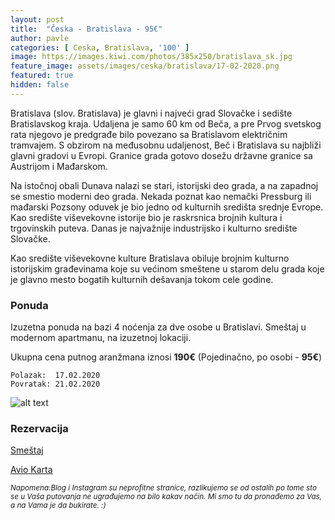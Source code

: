 ```yaml
---
layout: post
title:  "Česka - Bratislava - 95€"
author: pavle
categories: [ Ceska, Bratislava, '100' ]
image: https://images.kiwi.com/photos/385x250/bratislava_sk.jpg
feature_image: assets/images/ceska/bratislava/17-02-2020.png
featured: true
hidden: false
---
```


Bratislava (slov. Bratislava) je glavni i najveći grad Slovačke i sedište Bratislavskog kraja. Udaljena je samo 60 km od Beča, a pre Prvog svetskog rata njegovo je predgrađe bilo povezano sa Bratislavom električnim tramvajem. S obzirom na međusobnu udaljenost, Beč i Bratislava su najbliži glavni gradovi u Evropi. Granice grada gotovo dosežu državne granice sa Austrijom i Mađarskom.
<br>

Na istočnoj obali Dunava nalazi se stari, istorijski deo grada, a na zapadnoj se smestio moderni deo grada. Nekada poznat kao nemački Pressburg ili mađarski Pozsony oduvek je bio jedno od kulturnih središta srednje Evrope. Kao središte viševekovne istorije bio je raskrsnica brojnih kultura i trgovinskih puteva. Danas je najvažnije industrijsko i kulturno središte Slovačke.
<br>

Kao središte viševekovne kulture Bratislava obiluje brojnim kulturno istorijskim građevinama koje su većinom smeštene u starom delu grada koje je glavno mesto bogatih kulturnih dešavanja tokom cele godine.

### Ponuda
Izuzetna ponuda na bazi 4 noćenja za dve osobe u Bratislavi. Smeštaj u modernom apartmanu, na izuzetnoj lokaciji.

Ukupna cena putnog aranžmana iznosi **190€** (Pojedinačno, po osobi - **95€**)

```
Polazak:  17.02.2020
Povratak: 21.02.2020
```

![alt text](https://pix6.agoda.net/hotelImages/487/487973/487973_13110501010017321465.jpg?s=1024x768 "Bratislava smestaj")
### Rezervacija

<a class="btn btn-success" style="margin: 0 auto" href="https://www.agoda.com/partners/partnersearch.aspx?cid=1833963&hid=487973&currency=USD&checkin=2020-02-17&checkout=2020-02-21&NumberofAdults=2&NumberofChildren=0&Rooms=1&pcs=6" target="_blank"
 role="button">Smeštaj</a>

<a class="btn btn-primary" target="_blank" href="https://www.kiwi.com/deep?from=INI&to=BTS&departure=17-02-2020&return=21-02-2020&flightsId=238f1e03478500007ffcaca0_0%7C1e03238f47890000749d64f5_0&price=44&passengers=2&affilid=pavle93odyssey&lang=en&currency=EUR&booking_token=AxfbfT3_AWS1qHHp_5wkueiG8CUI937NtqW8Rnf_7yYc2s4q8bUdFpyf3RNbWQ6NxYpCjcPXsUg7AUwobM7atLsUnxyU415BHhq6gttirsJQE4_PCfeUHHtMf-SXZgKlNItNnD6WKA-Jmg0B2FmknjpXXiwfEB5RmVIWOVg0JklEN6LsyRxnxeqLxIP1H1qYPuUUk2NtGU88G6UG2p9d_WpcTjhr7ElnVdcvz44wokdbvbf6_sBCU70yrBwMEk2a91TIZ2caOc0PvSwByVrIFtRdm7c8Hs7WwwcgGPNjKn9UHuJrs-5DgoN1K1P340D-2O7Yk3yloRhTk9BBHgoDQSNttqykgD29nD8wL3r2JOScake73p6GIpgmwpxcU_Wo4x3U0cLOFKcdTYtgkSqbyEBDSMmPYrlX-batR5GN2QV7VMRDsHoVM1UMr-Rl3kL6Y7MiDvK3Z1AWXGdqZhG8OX6ILVaqMyoYLR8FUOKh0zwrh3xC43TfSlYV5S_D3HQesFjkfQhCGCP8Q84PBdheo3g7aSUeEnfCBNK87sub4p4k=" role="button">Avio Karta</a>

<sub>*Napomena:Blog i Instagram su neprofitne stranice, razlikujemo se od ostalih po tome sto se u Vaša putovanja ne ugrađujemo na bilo kakav način. Mi smo tu da pronađemo za Vas, a na Vama je da bukirate. :)*</sub>
